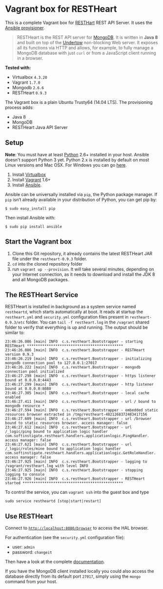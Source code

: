 # Vagrant box for RESTHeart #

This is a complete Vagrant box for [RESTHart](http://restheart.org) REST API Server. It uses the [Ansible provisioner](https://docs.vagrantup.com/v2/provisioning/ansible.html).

> RESTHeart is the REST API server for [MongoDB](https://www.mongodb.org). It is written in **Java 8** and built on top of the [Undertow](http://undertow.io) non-blocking Web server. It exposes all its functions via HTTP and allows, for example, to fully manage a MongoDB database with just `curl` or from a JavaScript client running in a browser. 

**Tested with:**

 * Virtualbox `4.3.20`
 * Vagrant `1.7.0`
 * Mongodb `2.6.6`
 * RESTHeart `0.9.3`

The Vagrant box is a plain Ubuntu Trusty64 (14.04 LTS). The provisioning process adds:

 * Java 8
 * MongoDB
 * RESTHeart Java API Server

## Setup ##

**Note**: You must have at least [Python](https://www.python.org/downloads/) 2.6+ installed in your host. Ansible doesn't support Python 3 yet. Python 2.x is installed by default on most Linux versions and Mac OSX. For Windows you can go [here](https://www.python.org/downloads/release/python-279/).

 1. Install [Virtualbox](https://www.virtualbox.org/wiki/Downloads)
 1. Install [Vagrant](https://www.vagrantup.com/downloads.html) 1.6+
 1. Install [Ansible](http://docs.ansible.com/intro_installation.html).

Ansible can be universally installed via `pip`, the Python package manager. If `pip` isn’t already available in your distribution of Python, you can get pip by:

    $ sudo easy_install pip

Then install Ansible with:

    $ sudo pip install ansible


## Start the Vagrant box ##

 1. Clone this Git repository, it already contains the latest RESTHeart JAR file under the `restheart-0.9.3` folder.
 1. `cd` into the cloned repository folder
 1. run `vagrant up --provision`. It will take several minutes, depending on your Internet connection, as it needs to download and install the JDK 8 and all MongoDB packages.

 ## The RESTHeart Service ##

RESTHeart is installed in background as a system service named `restheartd`, which starts automatically at boot. It reads at startup the `restheart.yml` and `security.yml` configuration files present in `restheart-0.9.3/etc` folder. You can `tail -f restheart.log` in the `/vagrant` shared folder to verify that everything is up and running. The output should be similar to:

    23:46:26.086 [main] INFO  c.s.restheart.Bootstrapper - starting RESTHeart ********************************************
    23:46:26.086 [main] INFO  c.s.restheart.Bootstrapper - RESTHeart version 0.9.3
    23:46:26.219 [main] INFO  c.s.restheart.Bootstrapper - initializing mongodb connection pool to 127.0.0.1:27017 
    23:46:26.222 [main] INFO  c.s.restheart.Bootstrapper - mongodb connection pool initialized
    23:46:27.298 [main] INFO  c.s.restheart.Bootstrapper - https listener bound at 0.0.0.0:4443
    23:46:27.299 [main] INFO  c.s.restheart.Bootstrapper - http listener bound at 0.0.0.0:8080
    23:46:27.305 [main] INFO  c.s.restheart.Bootstrapper - local cache enabled
    23:46:27.411 [main] INFO  c.s.restheart.Bootstrapper - url / bound to mongodb resource *
    23:46:27.594 [main] INFO  c.s.restheart.Bootstrapper - embedded static resources browser extracted in /tmp/restheart-4821268372483417156
    23:46:27.609 [main] INFO  c.s.restheart.Bootstrapper - url /browser bound to static resources browser. access manager: false
    23:46:27.612 [main] INFO  c.s.restheart.Bootstrapper - url /_logic/ping bound to application logic handler com.softinstigate.restheart.handlers.applicationlogic.PingHandler. access manager: false
    23:46:27.621 [main] INFO  c.s.restheart.Bootstrapper - url /_logic/roles/mine bound to application logic handler com.softinstigate.restheart.handlers.applicationlogic.GetRoleHandler. access manager: false
    23:46:27.925 [main] INFO  c.s.restheart.Bootstrapper - logging to /vagrant/restheart.log with level INFO
    23:46:27.925 [main] INFO  c.s.restheart.Bootstrapper - stopping logging to console 
    23:46:27.926 [main] INFO  c.s.restheart.Bootstrapper - RESTHeart started **********************************************

To control the service, you can `vagrant ssh` into the guest box and type

    sudo service restheartd [stop|start|restart]

## Use RESTHeart ##

Connect to [`http://localhost:8080/browser`](http://localhost:8080/browser) to access the HAL browser. 

For authentication (see the `security.yml` configuration file):

 * user: `admin`
 * password: `changeit`

Then have a look at the complete [documentation](http://restheart.org/docs/overview.html).

If you have the MongoDB client installed locally you could also access the database directly from its default port `27017`, simply using the `mongo` command from your host.

